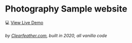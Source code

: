 # Photography Sample website 
💻 [View Live Demo](https://clearfeather.github.io/LivingEarthPhotography/)

###### by [Clearfeather.com](https://clearfeather.com),  built in 2020, all vanilla code

